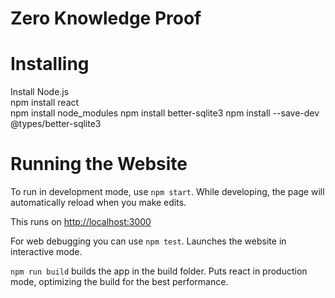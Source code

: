 # Zero Knowledge Proof

# Installing

Install Node.js        
npm install react   
npm install node_modules
npm install better-sqlite3
npm install --save-dev @types/better-sqlite3

# Running the Website

To run in development mode, use `npm start`. While developing, the page will automatically reload when you make edits. 

This runs on [http://localhost:3000](http://localhost:3000)

For web debugging you can use `npm test`. Launches the website in interactive mode.

`npm run build` builds the app in the build folder. Puts react in production mode, optimizing the build for the best performance.